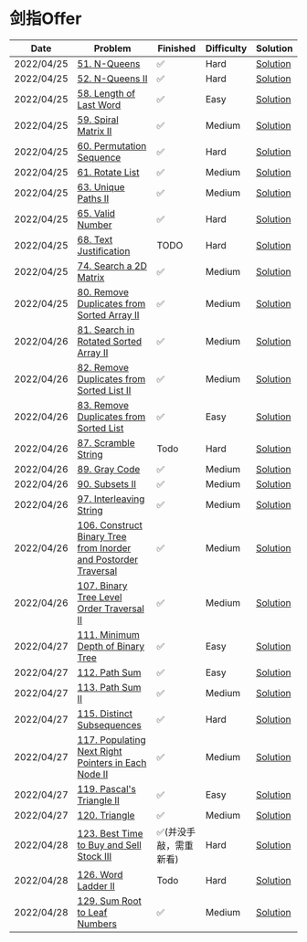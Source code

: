 # 剑指Offer
| Date       | Problem                                                                                                                                                      | Finished     | Difficulty | Solution                                                   |
|------------|--------------------------------------------------------------------------------------------------------------------------------------------------------------|--------------|------------|------------------------------------------------------------|
| 2022/04/25 | [51. N-Queens](https://leetcode.com/problems/n-queens/)                                                                                                      | ✅            | Hard       | [Solution](./src/orderbyasc/SolveNQueens.java)             |
| 2022/04/25 | [52. N-Queens II](https://leetcode.com/problems/n-queens-ii/)                                                                                                | ✅            | Hard       | [Solution](./src/orderbyasc/TotalNQueens.java)             |
| 2022/04/25 | [58. Length of Last Word](https://leetcode.com/problems/length-of-last-word/)                                                                                | ✅            | Easy       | [Solution](./src/orderbyasc/LengthOfLastWord.java)         |
| 2022/04/25 | [59. Spiral Matrix II](https://leetcode.com/problems/spiral-matrix-ii/)                                                                                      | ✅            | Medium     | [Solution](./src/orderbyasc/GenerateMatrix.java)           |
| 2022/04/25 | [60. Permutation Sequence](https://leetcode.com/problems/permutation-sequence/)                                                                              | ✅            | Hard       | [Solution](./src/orderbyasc/GetPermutation.java)           |
| 2022/04/25 | [61. Rotate List](https://leetcode.com/problems/rotate-list/)                                                                                                | ✅            | Medium     | [Solution](./src/orderbyasc/RotateRight.java)              |
| 2022/04/25 | [63. Unique Paths II](https://leetcode.com/problems/unique-paths-ii/)                                                                                        | ✅            | Medium     | [Solution](./src/orderbyasc/UniquePathsWithObstacles.java) |
| 2022/04/25 | [65. Valid Number](https://leetcode.com/problems/valid-number/)                                                                                              | ✅            | Hard       | [Solution](./src/orderbyasc/IsNumber.java)                 |
| 2022/04/25 | [68. Text Justification](https://leetcode.com/problems/text-justification/)                                                                                  | TODO         | Hard       | [Solution](./src/orderbyasc/FullJustify.java)              |
| 2022/04/25 | [74. Search a 2D Matrix](https://leetcode.com/problems/search-a-2d-matrix/)                                                                                  | ✅            | Medium     | [Solution](./src/orderbyasc/SearchMatrix.java)             |
| 2022/04/25 | [80. Remove Duplicates from Sorted Array II](https://leetcode.com/problems/remove-duplicates-from-sorted-array-ii/)                                          | ✅            | Medium     | [Solution](./src/orderbyasc/RemoveDuplicates.java)         |
| 2022/04/26 | [81. Search in Rotated Sorted Array II](https://leetcode.com/problems/search-in-rotated-sorted-array-ii/)                                                    | ✅            | Medium     | [Solution](./src/orderbyasc/Search.java)                   |
| 2022/04/26 | [82. Remove Duplicates from Sorted List II](https://leetcode.com/problems/remove-duplicates-from-sorted-list-ii/)                                            | ✅            | Medium     | [Solution](./src/orderbyasc/DeleteDuplicates.java)         |
| 2022/04/26 | [83. Remove Duplicates from Sorted List](https://leetcode.com/problems/remove-duplicates-from-sorted-list/)                                                  | ✅            | Easy       | [Solution](./src/orderbyasc/DeleteDuplicates2.java)        |
| 2022/04/26 | [87. Scramble String](https://leetcode.com/problems/scramble-string/)                                                                                        | Todo         | Hard       | [Solution](./src/orderbyasc/IsScramble.java)               |
| 2022/04/26 | [89. Gray Code](https://leetcode.com/problems/gray-code/)                                                                                                    | ✅            | Medium     | [Solution](./src/orderbyasc/GrayCode.java)                 |
| 2022/04/26 | [90. Subsets II](https://leetcode.com/problems/subsets-ii/)                                                                                                  | ✅            | Medium     | [Solution](./src/orderbyasc/SubsetsWithDup.java)           |
| 2022/04/26 | [97. Interleaving String](https://leetcode.com/problems/interleaving-string/)                                                                                | ✅            | Medium     | [Solution](./src/orderbyasc/IsInterleave.java)             |
| 2022/04/26 | [106. Construct Binary Tree from Inorder and Postorder Traversal](https://leetcode.com/problems/construct-binary-tree-from-inorder-and-postorder-traversal/) | ✅            | Medium     | [Solution](./src/orderbyasc/BuildTree.java)                |
| 2022/04/26 | [107. Binary Tree Level Order Traversal II](https://leetcode.com/problems/binary-tree-level-order-traversal-ii/)                                             | ✅            | Medium     | [Solution](./src/orderbyasc/LevelOrderBottom.java)         |
| 2022/04/27 | [111. Minimum Depth of Binary Tree](https://leetcode.com/problems/minimum-depth-of-binary-tree/)                                                             | ✅            | Easy       | [Solution](./src/orderbyasc/MinDepth.java)                 |
| 2022/04/27 | [112. Path Sum](https://leetcode.com/problems/path-sum/)                                                                                                     | ✅            | Easy       | [Solution](./src/orderbyasc/HasPathSum.java)               |
| 2022/04/27 | [113. Path Sum II](https://leetcode.com/problems/path-sum-ii/)                                                                                               | ✅            | Medium     | [Solution](./src/orderbyasc/PathSum.java)                  |
| 2022/04/27 | [115. Distinct Subsequences](https://leetcode.com/problems/distinct-subsequences/)                                                                           | ✅            | Hard       | [Solution](./src/orderbyasc/NumDistinct.java)              |
| 2022/04/27 | [117. Populating Next Right Pointers in Each Node II](https://leetcode.com/problems/populating-next-right-pointers-in-each-node-ii/)                         | ✅            | Medium     | [Solution](./src/orderbyasc/Connect.java)                  |
| 2022/04/27 | [119. Pascal's Triangle II](https://leetcode.com/problems/pascals-triangle-ii/)                                                                              | ✅            | Easy       | [Solution](./src/orderbyasc/GetRow.java)                   |
| 2022/04/27 | [120. Triangle](https://leetcode.com/problems/triangle/)                                                                                                     | ✅            | Medium     | [Solution](./src/orderbyasc/MinimumTotal.java)             |
| 2022/04/28 | [123. Best Time to Buy and Sell Stock III](https://leetcode.com/problems/best-time-to-buy-and-sell-stock-iii/)                                               | ✅(并没手敲，需重新看) | Hard       | [Solution](./src/orderbyasc/MaxProfit.java)                |
| 2022/04/28 | [126. Word Ladder II](https://leetcode.com/problems/word-ladder-ii/)                                                                                         | Todo         | Hard       | [Solution](./src/orderbyasc/FindLadders.java)              |
| 2022/04/28 | [129. Sum Root to Leaf Numbers](https://leetcode.com/problems/sum-root-to-leaf-numbers/)                                                                     | ✅            | Medium     | [Solution](./src/orderbyasc/SumNumbers.java)               |
